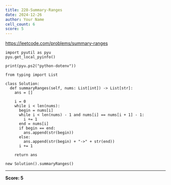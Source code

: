 ```yaml
---
title: 228-Summary-Ranges
date: 2024-12-26
author: Your Name
cell_count: 6
score: 5
---
```


https://leetcode.com/problems/summary-ranges


```
import pyutil as pyu
pyu.get_local_pyinfo()
```


```
print(pyu.ps2("python-dotenv"))
```


```
from typing import List
```


```
class Solution:
  def summaryRanges(self, nums: List[int]) -> List[str]:
    ans = []

    i = 0
    while i < len(nums):
      begin = nums[i]
      while i < len(nums) - 1 and nums[i] == nums[i + 1] - 1:
        i += 1
      end = nums[i]
      if begin == end:
        ans.append(str(begin))
      else:
        ans.append(str(begin) + "->" + str(end))
      i += 1

    return ans
```


```
new Solution().summaryRanges()
```


---
**Score: 5**